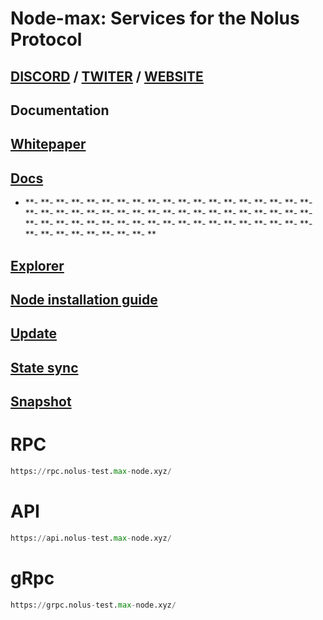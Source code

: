 # Node-max: Services for the Nolus Protocol
## [DISCORD](https://discord.gg/nolus-protocol) / [TWITER](https://twitter.com/NolusProtocol) / [WEBSITE](https://nolus.io/) 
## Documentation
## [Whitepaper](https://nolus.io/Nolus-Whitepaper.pdf)
## [Docs](https://docs-nolus-protocol.notion.site/Nolus-Protocol-Docs-a0ddfe091cc5456183417a68502705f8)
 - **- **- **- **- **- **- **- **- **- **- **- **- **- **- **- **- **- **- **- **- **- **- **- **- **- **- **- **- **- **- **- **- **- **- **- **- **- **- **- **- **- **- **- **- **- **- **- **- **- **- **- **- **- **- **- **- **- **- **- **- **- **- **- **- **- **
## [Explorer](https://explorer-max-node-max.vercel.app/nolus-rila)
## [Node installation guide](https://github.com/Node-max/Testnet/tree/main/Nolus%20Protocol/Node_installation_guide)
## [Update](https://github.com/Node-max/Testnet/tree/main/Nolus%20Protocol/Update%20v.0.1.43)
## [State sync](https://github.com/Node-max/Testnet/tree/main/Nolus%20Protocol/StateSync)
## [Snapshot](https://github.com/Node-max/Testnet/tree/main/Nolus%20Protocol/Snapshot)
# RPC
```python
https://rpc.nolus-test.max-node.xyz/
```
# API
```python
https://api.nolus-test.max-node.xyz/
```
# gRpc
```python
https://grpc.nolus-test.max-node.xyz/
```

